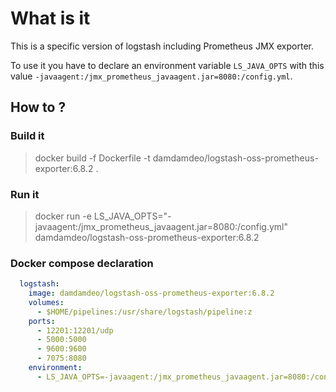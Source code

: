 # What is it

This is a specific version of logstash including Prometheus JMX exporter.

To use it you have to declare an environment variable `LS_JAVA_OPTS` with this value `-javaagent:/jmx_prometheus_javaagent.jar=8080:/config.yml`.

## How to ?

### Build it

> docker build -f Dockerfile -t damdamdeo/logstash-oss-prometheus-exporter:6.8.2 .

### Run it

> docker run -e LS_JAVA_OPTS="-javaagent:/jmx_prometheus_javaagent.jar=8080:/config.yml" damdamdeo/logstash-oss-prometheus-exporter:6.8.2

### Docker compose declaration

```yaml
  logstash:
    image: damdamdeo/logstash-oss-prometheus-exporter:6.8.2
    volumes:
      - $HOME/pipelines:/usr/share/logstash/pipeline:z
    ports:
      - 12201:12201/udp
      - 5000:5000
      - 9600:9600
      - 7075:8080
    environment:
      - LS_JAVA_OPTS=-javaagent:/jmx_prometheus_javaagent.jar=8080:/config.yml
```
